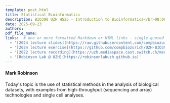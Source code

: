 ```yaml
---
template: post.html
title: Statistical Bioinformatics
description: BIO390 UZH HS25 - Introduction to Bioinformatics</br>08:00-09:45 @ UZH Irchel Y03-G-85
date: 2025-09-23
authors:
pdf_file_name: 
links:  # one or more formatted Markdown or HTML links - single quoted ...
  - '[2024 lecture slides](https://raw.githubusercontent.com/compbiozurich/UZH-BIO390/main/course-material/2024-09-24___Mark-Robinson__Statistics-Bioinformatics__UZH-BIO390-HS24-lecture-02.pdf)'
  - '[2024 lecture exercise](https://github.com/compbiozurich/UZH-BIO390/blob/main/course-material/2024-09-24-exercise.md)'
  - '[2022 lecture recording](https://uzh.mediaspace.cast.switch.ch/media/Introduction+to+Bioinformatics+-+Lecture+03A+Statistical+Bioinformatics/0_1nla51gy)'
  - '[Robinson Lab @ UZH](https://robinsonlabuzh.github.io)'
---
```


#### Mark Robinson

Today's topic is the use of statistical methods in the analysis of biological
datasets, with examples from high-throughput (sequencing and array) technologies
and single cell analyses.

<!--more-->

